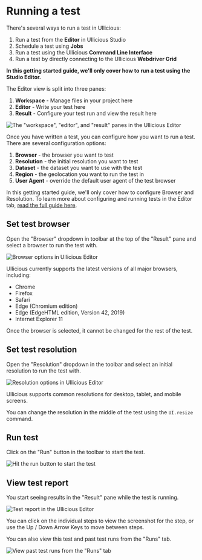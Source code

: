 # Running a test

There's several ways to run a test in UIlicious:
1. Run a test from the **Editor** in UIlicious Studio
2. Schedule a test using **Jobs**
3. Run a test using the UIlicious **Command Line Interface**
4. Run a test by directly connecting to the UIlicious **Webdriver Grid**

**In this getting started guide, we'll only cover how to run a test using the Studio Editor.** 

The Editor view is split into three panes:
1. **Workspace** - Manage files in your project here
2. **Editor** - Write your test here
3. **Result** - Configure your test run and view the result here

![The "workspace", "editor", and "result" panes in the UIlicious Editor](/static/img/uilicious-studio-editor-labelled.png)

Once you have written a test, you can configure how you want to run a test. There are several configuration options:
1. **Browser** - the browser you want to test
2. **Resolution** - the initial resolution you want to test
3. **Dataset** - the dataset you want to use with the test
4. **Region** - the geolocation you want to run the test in
5. **User Agent** - override the default user agent of the test browser

In this getting started guide, we'll only cover how to configure Browser and Resolution. To learn more about configuring and running tests in the Editor tab, [read the full guide here](/how-to-guides/run-test/run-test-using-editor.md).

## Set test browser

Open the "Browser" dropdown in toolbar at the top of the "Result" pane and select a browser to run the test with.

![Browser options in UIlicious Editor](/static/img/uilicious-studio-editor-browser-dropdown-opened.png)

UIlicious currently supports the latest versions of all major browsers, including:
- Chrome
- Firefox
- Safari
- Edge (Chromium edition)
- Edge (EdgeHTML edition, Version 42, 2019)
- Internet Explorer 11

Once the browser is selected, it cannot be changed for the rest of the test.

## Set test resolution

Open the "Resolution" dropdown in the toolbar and select an initial resolution to run the test with.

![Resolution options in UIlicious Editor](/static/img/uilicious-studio-editor-resolution-dropdown-opened.png)

UIlicious supports common resolutions for desktop, tablet, and mobile screens. 

You can change the resolution in the middle of the test using the `UI.resize` command.

## Run test 

Click on the "Run" button in the toolbar to start the test.

![Hit the run button to start the test](/static/img/uilicious-studio-editor-run-button-circled.png)

## View test report

You start seeing results in the "Result" pane while the test is running.

![Test report in the UIlicious Editor](/static/img/uilicious-studio-editor-test-report-shown.png)

You can click on the individual steps to view the screenshot for the step, or use the Up / Down Arrow Keys to move between steps.

You can also view this test and past test runs from the "Runs" tab.

![View past test runs from the "Runs" tab](/static/img/uilicious-studio-runs-tab-circled.png)

